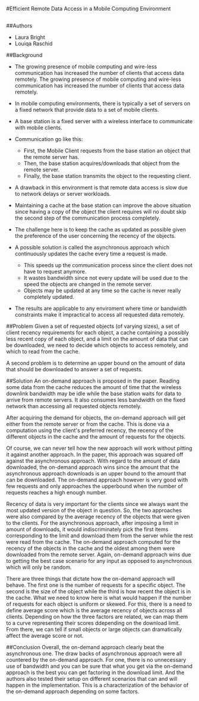 #Efficient Remote Data Access in a Mobile Computing Environment

##

##Authors

- Laura Bright
- Louiqa Raschid 

##Background
- The growing presence of mobile computing and wire-less communication has increased the number of clients that access data remotely. The growing presence of mobile computing and wire-less communication has increased the number of clients that access data remotely.

- In mobile computing environments, there is typically a set of servers on a fixed network that provide data to a set of mobile clients.

- A base station is a fixed server with a wireless interface to communicate with mobile clients.

- Communication go like this:
	- First, the Mobile Client requests from the base station an object that the remote server has. 
	- Then, the base station acquires/downloads that object from the remote server.
	- Finally, the base station transmits the object to the requesting client.

- A drawback in this environment is that remote data access is slow due to network delays or server workloads.

- Maintaining a cache at the base station can improve the above situation since having a copy of the object the client requires will no doubt skip the second step of the communication process completely.

- The challenge here is to keep the cache as updated as possible given the preference of the user concerning the recency of the objects.

- A possible solution is called the asynchronous approach which continuously updates the cache every time a request is made. 
	- This speeds up the communication process since the client does not have to request anymore.
	- It wastes bandwidth since not every update will be used due to the speed the objects are changed in the remote server.
	- Objects may be updated at any time so the cache is never really completely updated.

- The results are applicable to any enviroment where time or bandwidth constraints make it impractical to access all requested data remotely.

##Problem
Given a set of requested objects (of varying sizes), a set of client recency requirements for each object, a cache containing a possibly less recent copy of each object, and a limit on the amount of data that can be downloaded, we 
need to decide which objects to access remotely, and which to read from the cache.

A second problem is to determine an upper bound on the amount of data that 
should be downloaded to answer a set of requests. 

##Solution
An on-demand approach is proposed in the paper. Reading some data from the cache reduces the amount of time that the wireless downlink bandwidth may be idle while the base station waits for data to arrive from remote servers. It also consumes less bandwidth on the fixed network than accessing all requested objects remotely.

After acquiring the demand for objects, the on-demand approach will get either from the remote server or from the cache. This is done via a computation using the client's preferred recency, the recency of the different objects in the cache and the amount of requests for the objects. 

Of course, we can never tell how the new approach will work without pitting it against another approach. In the paper, this approach was squared off against the asynchronous approach. With regard to the amount of data downloaded, the on-demand approach wins since the amount that the asynchronous approach downloads is an upper bound to the amount that can be downloaded. The on-demand approach however is very good with few requests and only approaches the upperbound when the number of requests reaches a high enough number.

Recency of data is very important for the clients since we always want the most updated version of the object in question. So, the two approaches were also compared by the average recency of the objects that were given to the clients. For the asynchronous approach, after imposing a limit in amount of downloads, it would indiscriminately pick the first items corresponding to the limit and download them from the server while the rest were read from the cache. The on-demand approach computed for the recency of the objects in the cache and the oldest among them were downloaded from the remote server. Again, on-demand approach wins due to getting the best case scenario for any input as opposed to asynchronous which will only be random. 

There are three things that dictate how the on-demand approach will behave. The first one is the number of requests for a specific object. The second is the size of the object while the third is how recent the object is in the cache. What we need to know here is what would happen if the number of requests for each object is uniform or skewed. For this, there is a need to define average score which is the average recency of objects across all clients. Depending on how the three factors are related, we can map them to a curve representing their scores ddepending on the download limit. From there, we can tell if small objects or large objects can dramatically affect the average score or not.
	
##Conclusion
Overall, the on-demand approach clearly beat the asynchronous one. The draw backs of asynchronous approach were all countered by the on-demand approach. For one, there is no unnecessary use of bandwidth and you can be sure that what you get via the on-demand approach is the best you can get factoring in the download limit. And the authors also tested their setup on different scenarios that can and will happen in the implementation. This is a characterization of the behavior of the on-demand approach depending on some factors.